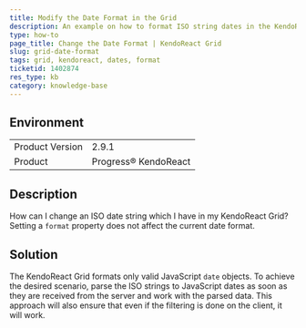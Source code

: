```yaml
---
title: Modify the Date Format in the Grid
description: An example on how to format ISO string dates in the KendoReact Grid.
type: how-to
page_title: Change the Date Format | KendoReact Grid
slug: grid-date-format
tags: grid, kendoreact, dates, format
ticketid: 1402874
res_type: kb
category: knowledge-base
---
```


## Environment

<table>
	<tbody>
		<tr>
			<td>Product Version</td>
			<td>2.9.1</td>
		</tr>
		<tr>
			<td>Product</td>
			<td>Progress® KendoReact</td>
		</tr>
	</tbody>
</table>


## Description

How can I change an ISO date string which I have in my KendoReact Grid? Setting a `format` property does not affect the current date format.

## Solution

The KendoReact Grid formats only valid JavaScript `date` objects. To achieve the desired scenario, parse the ISO strings to JavaScript dates as soon as they are received from the server and work with the parsed data. This approach will also ensure that even if the filtering is done on the client, it will work.
